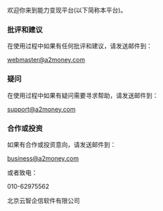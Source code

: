 欢迎你来到能力变现平台(以下简称本平台)。

### **批评和建议**

在使用过程中如果有任何批评和建议，请发送邮件到：

[webmaster@a2money.com](mailto:webmaster@a2money.com) 

### **疑问**

在使用过程中如果有疑问需要寻求帮助，请发送邮件到：

[support@a2money.com](mailto:support@a2money.com)

### **合作或投资**

如果有合作或投资意向，请发送邮件到：

[business@a2money.com](mailto:business@a2money.com)

或者致电：

010-62975562

北京云智企信软件有限公司
